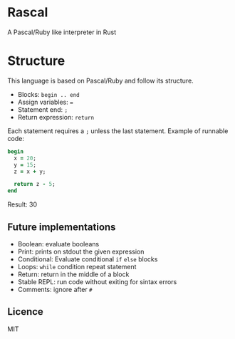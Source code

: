 # Rascal
A Pascal/Ruby like interpreter in Rust

# Structure
This language is based on Pascal/Ruby and follow its structure.

  * Blocks: `begin .. end`
  * Assign variables: `=`
  * Statement end: `;`
  * Return expression: `return`

Each statement requires a `;` unless the last statement. Example of runnable code:
```ruby
begin
  x = 20;
  y = 15;
  z = x + y;

  return z - 5;
end
```
Result: 30

## Future implementations
  * Boolean: evaluate booleans
  * Print: prints on stdout the given expression
  * Conditional: Evaluate conditional `if` `else` blocks
  * Loops: `while` condition repeat statement
  * Return: return in the middle of a block
  * Stable REPL: run code without exiting for sintax errors
  * Comments: ignore after `#`

## Licence
MIT
